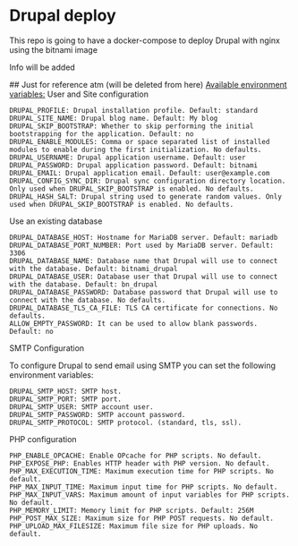 # Drupal deploy

This repo is going to have a docker-compose to deploy Drupal with nginx using the bitnami image


Info will be added


## Just for reference atm (will be deleted from here)
[Available environment variables:](https://github.com/bitnami/containers/tree/main/bitnami/drupal-nginx#user-and-site-configuration)
User and Site configuration

    DRUPAL_PROFILE: Drupal installation profile. Default: standard
    DRUPAL_SITE_NAME: Drupal blog name. Default: My blog
    DRUPAL_SKIP_BOOTSTRAP: Whether to skip performing the initial bootstrapping for the application. Default: no
    DRUPAL_ENABLE_MODULES: Comma or space separated list of installed modules to enable during the first initialization. No defaults.
    DRUPAL_USERNAME: Drupal application username. Default: user
    DRUPAL_PASSWORD: Drupal application password. Default: bitnami
    DRUPAL_EMAIL: Drupal application email. Default: user@example.com
    DRUPAL_CONFIG_SYNC_DIR: Drupal sync configuration directory location. Only used when DRUPAL_SKIP_BOOTSTRAP is enabled. No defaults.
    DRUPAL_HASH_SALT: Drupal string used to generate random values. Only used when DRUPAL_SKIP_BOOTSTRAP is enabled. No defaults.

Use an existing database

    DRUPAL_DATABASE_HOST: Hostname for MariaDB server. Default: mariadb
    DRUPAL_DATABASE_PORT_NUMBER: Port used by MariaDB server. Default: 3306
    DRUPAL_DATABASE_NAME: Database name that Drupal will use to connect with the database. Default: bitnami_drupal
    DRUPAL_DATABASE_USER: Database user that Drupal will use to connect with the database. Default: bn_drupal
    DRUPAL_DATABASE_PASSWORD: Database password that Drupal will use to connect with the database. No defaults.
    DRUPAL_DATABASE_TLS_CA_FILE: TLS CA certificate for connections. No defaults.
    ALLOW_EMPTY_PASSWORD: It can be used to allow blank passwords. Default: no

SMTP Configuration

To configure Drupal to send email using SMTP you can set the following environment variables:

    DRUPAL_SMTP_HOST: SMTP host.
    DRUPAL_SMTP_PORT: SMTP port.
    DRUPAL_SMTP_USER: SMTP account user.
    DRUPAL_SMTP_PASSWORD: SMTP account password.
    DRUPAL_SMTP_PROTOCOL: SMTP protocol. (standard, tls, ssl).

PHP configuration

    PHP_ENABLE_OPCACHE: Enable OPcache for PHP scripts. No default.
    PHP_EXPOSE_PHP: Enables HTTP header with PHP version. No default.
    PHP_MAX_EXECUTION_TIME: Maximum execution time for PHP scripts. No default.
    PHP_MAX_INPUT_TIME: Maximum input time for PHP scripts. No default.
    PHP_MAX_INPUT_VARS: Maximum amount of input variables for PHP scripts. No default.
    PHP_MEMORY_LIMIT: Memory limit for PHP scripts. Default: 256M
    PHP_POST_MAX_SIZE: Maximum size for PHP POST requests. No default.
    PHP_UPLOAD_MAX_FILESIZE: Maximum file size for PHP uploads. No default.
